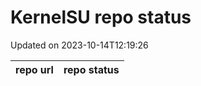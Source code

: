 # KernelSU repo status

Updated on 2023-10-14T12:19:26

| repo url | repo status |
| -------- | -------- | 
